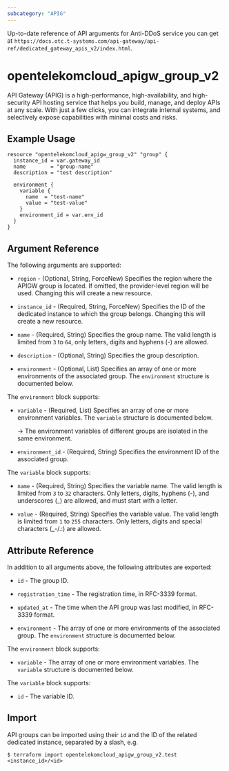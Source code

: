 ```yaml
---
subcategory: "APIG"
---
```


Up-to-date reference of API arguments for Anti-DDoS service you can get at
`https://docs.otc.t-systems.com/api-gateway/api-ref/dedicated_gateway_apis_v2/index.html`.

# opentelekomcloud_apigw_group_v2

API Gateway (APIG) is a high-performance, high-availability, and high-security API hosting service that helps you build,
manage, and deploy APIs at any scale.
With just a few clicks, you can integrate internal systems, and selectively expose capabilities with minimal costs and risks.

## Example Usage

```hcl
resource "opentelekomcloud_apigw_group_v2" "group" {
  instance_id = var.gateway_id
  name        = "group-name"
  description = "test description"

  environment {
    variable {
      name  = "test-name"
      value = "test-value"
    }
    environment_id = var.env_id
  }
}
```

## Argument Reference

The following arguments are supported:

* `region` - (Optional, String, ForceNew) Specifies the region where the APIGW group is located.
  If omitted, the provider-level region will be used. Changing this will create a new resource.

* `instance_id` - (Required, String, ForceNew) Specifies the ID of the dedicated instance to which the group belongs.
  Changing this will create a new resource.

* `name` - (Required, String) Specifies the group name.
  The valid length is limited from `3` to `64`, only letters, digits and hyphens (-) are
  allowed.

* `description` - (Optional, String) Specifies the group description.

* `environment` - (Optional, List) Specifies an array of one or more environments of the associated group.
  The `environment` structure is documented below.

The `environment` block supports:

* `variable` - (Required, List) Specifies an array of one or more environment variables.
  The `variable` structure is documented below.

  -> The environment variables of different groups are isolated in the same environment.

* `environment_id` - (Required, String) Specifies the environment ID of the associated group.

The `variable` block supports:

* `name` - (Required, String) Specifies the variable name.
  The valid length is limited from `3` to `32` characters.
  Only letters, digits, hyphens (-), and underscores (_) are allowed, and must start with a letter.

* `value` - (Required, String) Specifies the variable value.
  The valid length is limited from `1` to `255` characters.
  Only letters, digits and special characters (_-/.:) are allowed.

## Attribute Reference

In addition to all arguments above, the following attributes are exported:

* `id` - The group ID.

* `registration_time` - The registration time, in RFC-3339 format.

* `updated_at` - The time when the API group was last modified, in RFC-3339 format.

* `environment` - The array of one or more environments of the associated group.
  The `environment` structure is documented below.

The `environment` block supports:

* `variable` - The array of one or more environment variables.
  The `variable` structure is documented below.

The `variable` block supports:

* `id` - The variable ID.

## Import

API groups can be imported using their `id` and the ID of the related dedicated instance, separated by a slash, e.g.

```shell
$ terraform import opentelekomcloud_apigw_group_v2.test <instance_id>/<id>
```
